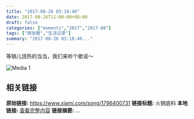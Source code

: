 ```yaml
---
title: "2017-08-26 03:18:46"
date: 2017-08-26T11:00:00+08:00
draft: false
categories: ["moments","2017","2017-08"]
tags: ["朋友圈","生活记录"]
summary: "2017-08-26 03:18:46..."
---
```


等锅儿烧热的当当，我们来听个歌谣～

![Media 1](/Moments/photos/2017-08-26/201708260318460.jpg)

## 相关链接

**原始链接:** https://www.xiami.com/song/1796400731
**链接标题:** 火锅底料
**本地链接:** [查看完整内容](/link_content/2017/08/2017-08-26-1/link_content/)
**链接摘要:** ...

